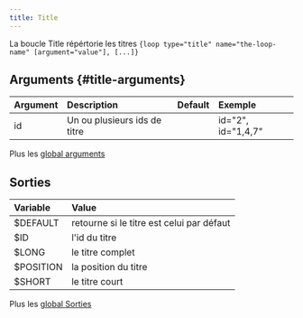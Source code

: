 ```yaml
---
title: Title
---
```


La boucle Title répértorie les titres
`{loop type="title" name="the-loop-name" [argument="value"], [...]}`

## Arguments {#title-arguments}

| Argument | Description                  | Default | Exemple            |
|----------|:-----------------------------|:-------:|:-------------------|
| id       | Un ou plusieurs ids de titre |         | id="2", id="1,4,7" |

Plus les [global arguments](./global_arguments)

## Sorties

| Variable  | Value                                     |
|:----------|:------------------------------------------|
| $DEFAULT  | retourne si le titre est celui par défaut |
| $ID       | l'id du titre                             |
| $LONG     | le titre complet                          |
| $POSITION | la position du titre                      |
| $SHORT    | le titre court                            |

Plus les [global Sorties](./global_Sorties)